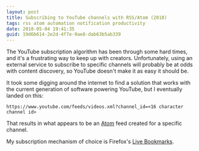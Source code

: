```yaml
---
layout: post
title: Subscribing to YouTube channels with RSS/Atom (2018)
tags: rss atom automation notification productivity
date: 2018-05-04 19:41:35
guid: 19d6b614-2e2d-4f7e-9ae8-dab63b5ab339
---
```


The YouTube subscription algorithm has been through some hard times, and it's a frustrating way to keep up with creators. Unfortunately, using an external service to subscribe to specific channels will probably be at odds with content discovery, so YouTube doesn't make it as easy it should be.

It took some digging around the internet to find a solution that works with the current generation of software powering YouTube, but I eventually landed on this:

    https://www.youtube.com/feeds/videos.xml?channel_id=<16 character channel id>

That results in what appears to be an [Atom](https://en.wikipedia.org/wiki/Atom_(Web_standard)) feed created for a specific channel.

My subscription mechanism of choice is Firefox's [Live Bookmarks](https://support.mozilla.org/en-US/kb/live-bookmarks).
